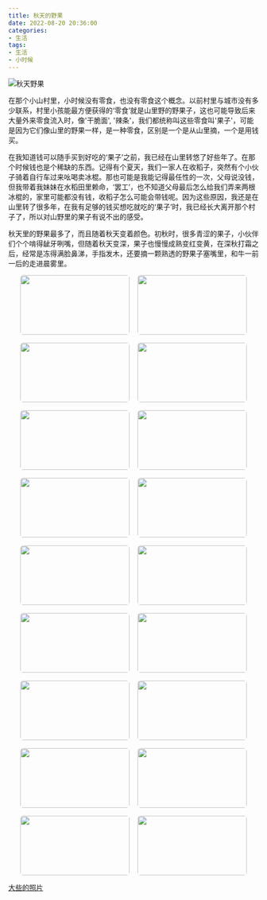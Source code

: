 ```yaml
---
title: 秋天的野果
date: 2022-08-20 20:36:00
categories:
- 生活
tags:
- 生活
- 小时候
---
```


<!--# 秋天的野果 -->
![秋天野果](/images/秋天野果/0title_banner.png)

在那个小山村里，小时候没有零食，也没有零食这个概念。以前村里与城市没有多少联系，村里小孩能最方便获得的‘零食’就是山里野的野果子，这也可能导致后来大量外来零食流入时，像'干脆面', '辣条'，我们都统称叫这些零食叫'果子'，可能是因为它们像山里的野果一样，是一种零食，区别是一个是从山里摘，一个是用钱买。

<!-- more -->

在我知道钱可以随手买到好吃的‘果子’之前，我已经在山里转悠了好些年了。在那个时候钱也是个稀缺的东西。记得有个夏天，我们一家人在收稻子，突然有个小伙子骑着自行车过来吆喝卖冰棍。那也可能是我能记得最任性的一次，父母说没钱，但我带着我妹妹在水稻田里赖命，‘罢工’，也不知道父母最后怎么给我们弄来两根冰棍的，家里可能都没有钱，收稻子怎么可能会带钱呢。因为这些原因，我还是在山里转了很多年，在我有足够的钱买想吃就吃的‘果子’时，我已经长大离开那个村子了，所以对山野里的果子有说不出的感受。

秋天里的野果最多了，而且随着秋天变着颜色。初秋时，很多青涩的果子，小伙伴们个个啃得龇牙咧嘴，但随着秋天变深，果子也慢慢成熟变红变黄，在深秋打霜之后，经常是冻得满脸鼻涕，手指发木，还要摘一颗熟透的野果子塞嘴里，和牛一前一后的走进晨雾里。

<div class="gallery">
      <img alt="" src="/images/秋天野果/1.jpeg">
      <img alt="" src="/images/秋天野果/2.jpeg">
      <img alt="" src="/images/秋天野果/3.jpeg">
      <img alt="" src="/images/秋天野果/4.jpeg">
      <img alt="" src="/images/秋天野果/5.jpeg">
      <img alt="" src="/images/秋天野果/6.jpeg">
      <img alt="" src="/images/秋天野果/7.jpeg">
      <img alt="" src="/images/秋天野果/8.jpeg">
      <img alt="" src="/images/秋天野果/9.jpeg">
      <img alt="" src="/images/秋天野果/10.jpeg">
      <img alt="" src="/images/秋天野果/11.jpeg">
      <img alt="" src="/images/秋天野果/12.jpeg">
      <img alt="" src="/images/秋天野果/13.jpeg">
      <img alt="" src="/images/秋天野果/14.jpeg">
      <img alt="" src="/images/秋天野果/15.jpeg">
      <img alt="" src="/images/秋天野果/16.jpeg">
      <img alt="" src="/images/秋天野果/17.jpeg">
      <img alt="" src="/images/秋天野果/18.jpeg">
</div>

[大些的照片](https://stoull.github.io/HTML/秋天的野果.html)

<style>
        .gallery {
          display: flex;
          flex-direction: row;
          flex-wrap: wrap;
          justify-content: center;
          align-items: center;
          gap: 16px;
          max-width: 1400px;
          margin: 0 auto;
          padding: 0px 0px;
        }

        .gallery img {
          width: 100%;
          max-width: 220px;
          height: 120px;
          object-fit: cover;
          border-radius: 6px;
        }
    </style>